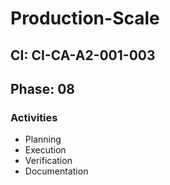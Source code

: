 # Production-Scale

## CI: CI-CA-A2-001-003
## Phase: 08

### Activities
- Planning
- Execution
- Verification
- Documentation
